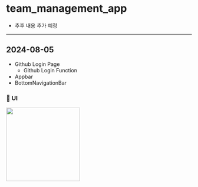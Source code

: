 # team_management_app
- 추후 내용 추가 예정

---

## 2024-08-05
- Github Login Page
  - Github Login Function
- Appbar
- BottomNavigationBar
### 📱 UI
<img src="https://github.com/user-attachments/assets/0ed9745b-f221-4c44-99d5-d0c1deae896a" width="200"/>
